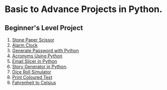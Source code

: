 # Basic to Advance Projects in Python.
## Beginner's Level Project
1. <a href="https://github.com/dubeyshubham786/Python-Projects/tree/main/Stone%20Paper%20Scissor">Stone Paper Scissor</a>
2. <a href="https://github.com/dubeyshubham786/Python-Projects/blob/main/Alarm%20Clock/Alarm_Clock.ipynb">Alarm Clock</a>
3. <a href="https://github.com/dubeyshubham786/Python-Projects/blob/main/Generate%20Password%20with%20Python/Password_Generator.ipynb">Generate Password with Python
4. <a href="https://github.com/dubeyshubham786/Python-Projects/blob/main/Acronyms%20Using%20Python/Creating_Acronyms.ipynb">Acronyms Using Python
5. <a href="https://github.com/dubeyshubham786/Python-Projects/blob/main/Email%20Slicer%20in%20Python/Email_Slicer_With_Python.ipynb">Email Slicer in Python
6. <a href="https://github.com/dubeyshubham786/Python-Projects/blob/main/Story%20Generator/Story_Generator.ipynb">Story Generator in Python</a>.
7. <a href="https://github.com/dubeyshubham786/Python-Projects/blob/main/Dice%20Roll%20Simulator/Dice_Roll_SImulator.ipynb">Dice Roll Simulator
8. <a href="https://github.com/dubeyshubham786/Python-Projects/tree/main/Printing%20Coloured%20Text">Print Coloured Text
9. <a href="https://github.com/dubeyshubham786/Python-Projects/blob/main/Converting%20Fahrenheit%20to%20Celsius/Fahrenheit_to_Celsius.ipynb">Fahrenheit to Celsius
